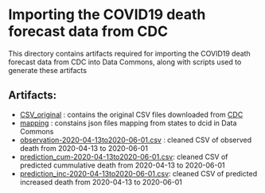# Importing the COVID19 death forecast data from CDC
This directory contains artifacts required for importing the COVID19 death forecast data from CDC into Data Commons, along with scripts used to generate these artifacts
## Artifacts:
* [CSV_original][5] : contains the original CSV files downloaded from [CDC](https://www.cdc.gov/coronavirus/2019-ncov/covid-data/forecasting-us.html)
* [mapping][4] : constains json files mapping from states to dcid in Data Commons
* [observation-2020-04-13to2020-06-01.csv][1] : cleaned CSV of observed death from 2020-04-13 to 2020-06-01
* [prediction_cum-2020-04-13to2020-06-01.csv][2]: cleaned CSV of predicted cummulative death from 2020-04-13 to 2020-06-01
* [prediction_inc-2020-04-13to2020-06-01.csv][3]: cleaned CSV of predicted increased death from 2020-04-13 to 2020-06-01

[1]: https://github.com/qlj-lijuan/data/blob/master/scripts/cdc/covid19_cumulative_death_forecast/observation-2020-04-13to2020-06-01.csv
[2]: https://github.com/qlj-lijuan/data/blob/master/scripts/cdc/covid19_cumulative_death_forecast/prediction_cum-2020-04-13to2020-06-01.csv
[3]: https://github.com/qlj-lijuan/data/blob/master/scripts/cdc/covid19_cumulative_death_forecast/prediction_inc-2020-04-13to2020-06-01.csv
[4]: https://github.com/qlj-lijuan/data/tree/master/scripts/cdc/covid19_cumulative_death_forecast/mapping
[5]: https://github.com/qlj-lijuan/data/tree/master/scripts/cdc/covid19_cumulative_death_forecast/CSV_original
